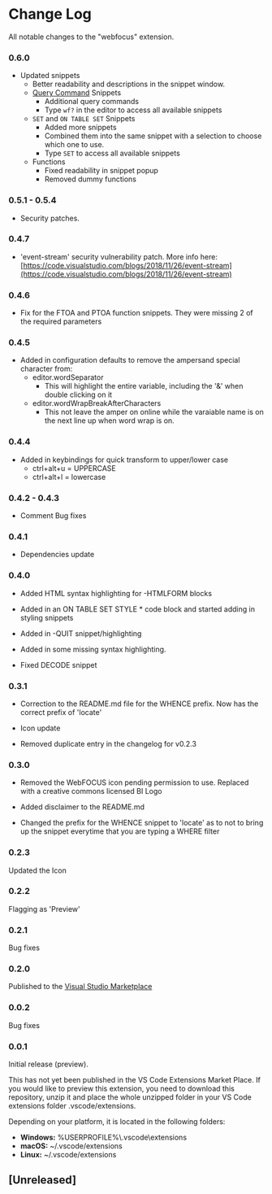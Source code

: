 # Change Log
All notable changes to the "webfocus" extension.
### 0.6.0

- Updated snippets
    - Better readability and descriptions in the snippet window.
    - [Query Command](https://webfocusinfocenter.informationbuilders.com/wfappent/TLs/TL_lang/source/testing66.htm) Snippets
        - Additional query commands
        - Type `wf?` in the editor to access all available snippets
    - `SET` and `ON TABLE SET` Snippets
        - Added more snippets
        - Combined them into the same snippet with a selection to choose which one to use.
        - Type `SET` to access all available snippets
    - Functions
        - Fixed readability in snippet popup
        - Removed dummy functions

### 0.5.1 - 0.5.4

- Security patches.

### 0.4.7

- 'event-stream' security vulnerability patch. More info here: [https://code.visualstudio.com/blogs/2018/11/26/event-stream](https://code.visualstudio.com/blogs/2018/11/26/event-stream)

### 0.4.6

- Fix for the FTOA and PTOA function snippets. They were missing 2 of the required parameters

### 0.4.5

- Added in configuration defaults to remove the ampersand special character from:
    - editor.wordSeparator
        - This will highlight the entire variable, including the '&' when double clicking on it
    - editor.wordWrapBreakAfterCharacters
        - This not leave the amper on online while the varaiable name is on the next line up when word wrap is on.

### 0.4.4

- Added in keybindings for quick transform to upper/lower case
    - ctrl+alt+u = UPPERCASE
    - ctrl+alt+l = lowercase

### 0.4.2 - 0.4.3

- Comment Bug fixes

### 0.4.1

- Dependencies update

### 0.4.0
- Added HTML syntax highlighting for -HTMLFORM blocks

- Added in an ON TABLE SET STYLE * code block and started adding in styling snippets

- Added in -QUIT snippet/highlighting

- Added in some missing syntax highlighting.

- Fixed DECODE snippet

### 0.3.1

- Correction to the README.md file for the WHENCE prefix. Now has the correct prefix of 'locate' 

- Icon update

- Removed duplicate entry in the changelog for v0.2.3

### 0.3.0

- Removed the WebFOCUS icon pending permission to use. Replaced with a creative commons licensed BI Logo 

- Added disclaimer to the README.md 

- Changed the prefix for the WHENCE snippet to 'locate' as to not to bring up the snippet everytime that you are typing a WHERE filter

### 0.2.3

Updated the Icon

### 0.2.2

Flagging as 'Preview'

### 0.2.1

Bug fixes

### 0.2.0

Published to the [Visual Studio Marketplace](https://marketplace.visualstudio.com/items?itemName=steebn.webfocus)

### 0.0.2

Bug fixes

### 0.0.1

Initial release (preview). 

This has not yet been published in the VS Code Extensions Market Place. If you would like to preview this extension, you need to download this repository, unzip it and place the whole unzipped folder in your VS Code extensions folder .vscode/extensions. 

Depending on your platform, it is located in the following folders:

- **Windows:** %USERPROFILE%\\.vscode\extensions
- **macOS:** ~/.vscode/extensions
- **Linux:** ~/.vscode/extensions

## [Unreleased]
